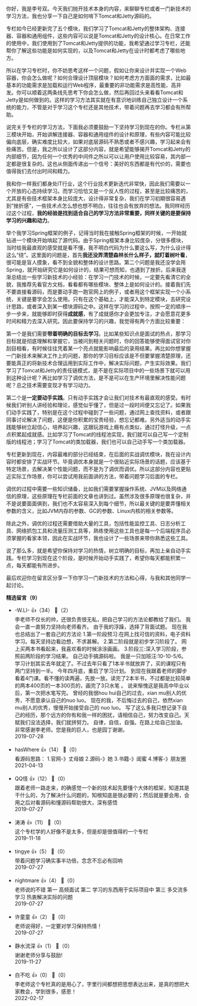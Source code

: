 你好，我是李号双。今天我们抛开技术本身的内容，来聊聊专栏或者一门新技术的学习方法，我也分享一下自己是如何啃下Tomcat和Jetty源码的。

专栏如今已经更新完了五个模块，我们学习了Tomcat和Jetty的整体架构、连接器、容器和通用组件，这些内容可以说是Tomcat和Jetty的设计核心。在日常工作的使用中，我们使用到了Tomcat和Jetty提供的功能，我希望通过学习专栏，还能帮你了解这些功能是如何实现的，以及Tomcat和Jetty在设计时都考虑了哪些地方。

所以在学习专栏时，你不妨思考这样一个问题，假如让你来设计并实现一个Web容器，你会怎么做呢？如何合理设计顶层模块？如何考虑方方面面的需求，比如最基本的功能需求是加载和运行Web程序，最重要的非功能需求是高性能、高并发。你可以顺着这两条线先思考下你会怎么做，然后再回过头来看看Tomcat和Jetty是如何做到的。这样的学习方法其实就在有意识地训练自己独立设计一个系统的能力，不管是对于学习这个专栏还是其他技术，带着问题再去学习都会有所帮助。

说完关于专栏的学习方法，下面我必须要鼓励一下坚持学习到现在的你。专栏从第三模块开始，开始讲解连接器、容器和通用组件的设计和原理，有些内容可能比较偏向底层，确实难度比较大，如果对底层源码不熟悉或者不感兴趣，学习起来会有些痛苦。但是，我之所以设计了这部分内容，就是希望能够揭开Tomcat和Jetty的内部细节，因为任何一个优秀的中间件之所以可以让用户使用比较容易，其内部一定都是很复杂的。这也从侧面传递出一个信号：美好的东西都是有代价的，需要也值得我们去付出时间和精力。

我和你一样我们都身处IT行业，这个行业技术更新迭代非常快，因此我们需要以一个开放的心态持续学习。而学习恰恰又是一个反人性的过程，甚至是比较痛苦的，尤其是有些技术框架本身比较庞大，设计得非常复杂，我们在学习初期很容易遇到“挫折感”，一些技术点怎么想也想不明白，往往也会有放弃的想法。我同样经历过这个过程，**我的经验是找到适合自己的学习方法非常重要，同样关键的是要保持学习的兴趣和动力**。

举个我学习Spring框架的例子，记得当时我在接触Spring框架的时候，一开始就钻进一个模块开始啃起了源代码。由于Spring框架本身比较庞杂，分很多模块，当时给我最直观的感受就是看不懂，我不明白代码为什么要这么写，为什么设计得这么“绕”。这里面的问题是，首先**我还没弄清楚森林长什么样子，就盯着树叶看**，很可能是盲人摸象，看不到全貌和整体的设计思路。第二个问题是我还没学会用Spring，就开始研究它是如何设计的，结果可想而知，也遇到了挫折。后来我逐渐总结出一些学习新技术的小经验：在学习一门技术的时候，一定要先看清它的全貌，我推荐先看官方文档，看看都有哪些模块、整体上是如何设计的。接着我们先不要直接看源码，而是要动手跑一跑官网上的例子，或者用这个框架实现一个小系统，关键是要学会怎么使用。只有在这个基础上，才能深入到特定模块，去研究设计思路，或者深入到某一模块源码之中。这样在学习的过程中，按照一定的顺序一步一步来，就能够即时获得**成就感**，有了成就感你才会更加专注，才会愿意花更多时间和精力去深入研究。因此要保持学习的兴趣，我觉得有两个方面比较重要：

第一个是我们需要**带着明确的目标去学习**。比如某些知识点是面试的热点，那学习目标就是彻底理解和掌握它，当被问到相关问题时，你的回答能够使得面试官对你刮目相看，有时候往往凭着某一个亮点就能影响最后的录用结果。再比如你想掌握一门新技术来解决工作上的问题，那你的学习目标应该是不但要掌握清楚原理，还要能真正的将新技术合理运用到实际工作中，解决实际问题，产生实际效果。我们学习了Tomcat和Jetty的责任链模式，是不是在实际项目中的一些场景下就可以用到这种设计呢？再比如学习了调优方法，是不是可以在生产环境里解决性能问题呢？总之技术需要变现才有学习动力。

第二个是**一定要动手实践**。只有动手实践才会让我们对技术有最直观的感受。有时候我们听别人讲经验和理论，感觉似乎懂了，但是过一段时间便又忘记了。如果我们动手实践了，特别是在这个过程中碰到了一些问题，通过网上查找资料，或者跟同事讨论解决了问题，这便是你积累的宝贵经验，想忘记都难。另外适当的动手实践能够树立起信心，培养起兴趣，这跟玩游戏上瘾有点类似，通过打怪升级，一点点积累起成就感。比如学习了Tomcat的线程池实现，我们就可以自己写一个定制版的线程池；学习了Tomcat的类加载器，我们也可以自己动手写一个类加载器。

专栏更新到现在，内容最难的部分已经结束，在后面的实战调优模块，我在设计内容时都安排了实战环节。毕竟调优本身就是一个很贴近实际场景的话题，应该基于特定场景，去解决某个性能问题，而不是为了调优而调优。所以这部分内容也更贴近实际工作场景，你可以尝试用我前面讲的方法，带着问题学习后面的专栏。

调优的过程中需要一些知识储备，比如我们需要掌握操作系统、JVM以及网络通信的原理，这些原理在专栏前面的文章也讲到过。虽然涉及很多原理也很复杂，并不是说要面面俱到，我们也不太容易深入到每个细节，所以最关键的是要弄懂相关参数的含义，比如JVM内存的参数、GC的参数、Linux内核的相关参数等。

除此之外，调优的过程还需要借助大量的工具，包括性能监控工具、日志分析工具、网络抓包工具和流量压测工具等，熟练使用这些工具也是每一个后端程序员必须掌握的看家本领，因此在实战环节，我也设计了一些场景来带你熟悉这些工具。

说了那么多，就是希望你保持对学习的热情，树立明确的目标，再加上亲自动手实践。专栏学习到现在这个阶段，是时候开始动手实践了，希望你每天都能积累一点，每天都能有所进步。

最后欢迎你在留言区分享一下你学习一门新技术的方法和心得，与我和其他同学一起讨论。
<div><strong>精选留言（9）</strong></div><ul>
<li><span>-W.LI-</span> 👍（34） 💬（2）<div>李老师不仅长的帅，还很负责很无私，把自己学习的方法论都教给了我们。
我会一直一直努力坚持向老师看齐。
由于我的浮躁，选择了背面试题。
现在我也总结出了一套自己的方法论
1.第一阶段预习:在网上找可信的资料，电子资料学习。每天坚持边看边想，不求甚解。
2.第二阶段就是初步学习阶段了。
网上买两本书看起来，我喜欢看的时候涂涂画画。
3.阶段三:深入学习阶段，参照前两阶段的学习结果。
自己动手搞源码啦。
我是一只加班汪:10-10-5&#47;6。
学习计划其实去年就定了。不过去年只看了1本半书就放弃了，买的课程只有两门坚持到一半。
今年四月底，重启了学习计划。
到现在我跟着老师的脚步看着4门课。看不懂的读两遍，先放一放。读完了2本半书，不过都是比较简单的两本400页的一本300页的，画完了3只水笔
。
说来惭愧这是我高中毕业以后，第一次把水笔写完。
曾经的我很hou hui自己的过去，xian mu别人的优秀，不愿意承认自己的nuo luo。
现在的我，不后悔过去的自己，依然xian mu别人的优秀，慢慢开始接受自己的  nuo luo。
写了这么多我只想记录下自己的经历，那个远方的你有和我一样的困扰，请相信自己，努力改变自己。天赋我们没法选择，我们就拼努力。
自律，自信，自强。在路上给自己加油。
非常感谢李老师。您是我的巨人，也是园丁谢谢。</div>2019-07-28</li><br/><li><span>hasWhere</span> 👍（14） 💬（0）<div>看源码思路：
1.官网-》丈母娘
2.源码-》她
3.书籍-》闺蜜
4.博客-》朋友圈</div>2021-04-13</li><br/><li><span>QQ怪</span> 👍（12） 💬（0）<div>跟着老师一路走来，的确感觉一个新的技术起先要懂个大体的框架，知道其是干什么的，为了解决什么问题的，知根知底是很必要的；然后就是要会用，会用之后对看源码和懂源码帮助很大，深有感悟</div>2019-07-27</li><br/><li><span>涛涛</span> 👍（11） 💬（0）<div>这个专栏学的人好像不是太多，但是却是很值得的一个专栏</div>2019-11-18</li><br/><li><span>tingye</span> 👍（5） 💬（0）<div>带着问题学习确实事半功倍，念念不忘必有回响</div>2019-07-27</li><br/><li><span>nightmare</span> 👍（4） 💬（0）<div>老师说的不错  第一 高频面试  第二 学习的东西用于实际项目中  第三 多交流多学习  热衷解决实际的问题</div>2019-07-27</li><br/><li><span>许童童</span> 👍（2） 💬（0）<div>老师说得好，一定要对学习保持热情！</div>2019-07-27</li><br/><li><span>静水流深</span> 👍（1） 💬（0）<div>谢谢老师分享与鼓励!</div>2019-11-27</li><br/><li><span>白不吃</span> 👍（0） 💬（0）<div>李老师这个专栏真的是用心了，字里行间都想把思想表达出来，是真的想把大家教会，学到很多，感恩！</div>2022-02-17</li><br/>
</ul>